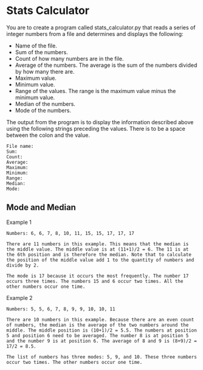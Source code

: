# Stats Calculator

You are to create a program called stats_calculator.py that reads a series of integer numbers from a file and determines and displays the following:

 - Name of the file.
 - Sum of the numbers.
 - Count of how many numbers are in the file.
 - Average of the numbers. The average is the sum of the numbers divided by how many there are.
 - Maximum value.
 - Minimum value.
 - Range of the values. The range is the maximum value minus the minimum value.
 - Median of the numbers.
 - Mode of the numbers.

The output from the program is to display the information described above using the following strings preceding the values. There is to be a space between the colon and the value.

>
    File name:
    Sum:
    Count:
    Average:
    Maximum:
    Minimum:
    Range:
    Median:
    Mode:
>

## Mode and Median

Example 1

    Numbers: 6, 6, 7, 8, 10, 11, 15, 15, 17, 17, 17

    There are 11 numbers in this example. This means that the median is the middle value. The middle value is at (11+1)/2 = 6. The 11 is at the 6th position and is therefore the median. Note that to calculate the position of the middle value add 1 to the quantity of numbers and divide by 2.

    The mode is 17 because it occurs the most frequently. The number 17 occurs three times. The numbers 15 and 6 occur two times. All the other numbers occur one time.

Example 2

    Numbers: 5, 5, 6, 7, 8, 9, 9, 10, 10, 11

    There are 10 numbers in this example. Because there are an even count of numbers, the median is the average of the two numbers around the middle. The middle position is (10+1)/2 = 5.5. The numbers at position 5 and position 6 need to be averaged. The number 8 is at position 5 and the number 9 is at position 6. The average of 8 and 9 is (8+9)/2 = 17/2 = 8.5.

    The list of numbers has three modes: 5, 9, and 10. These three numbers occur two times. The other numbers occur one time.
